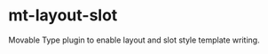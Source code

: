 mt-layout-slot
==============

Movable Type plugin to enable layout and slot style template writing.